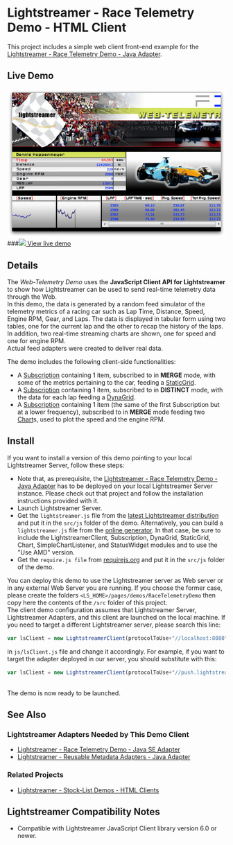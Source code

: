 # Lightstreamer - Race Telemetry Demo - HTML Client

<!-- START DESCRIPTION lightstreamer-example-racetelemetry-client-javascript -->

This project includes a simple web client front-end example for the [Lightstreamer - Race Telemetry Demo - Java Adapter](https://github.com/Lightstreamer/Lightstreamer-example-RaceTelemetry-adapter-java).

## Live Demo
[![screenshot](screen_telemetry_large.png)](http://demos.lightstreamer.com/WebTelemetryDemo)<br>
###[![](http://demos.lightstreamer.com/site/img/play.png) View live demo](http://demos.lightstreamer.com/WebTelemetryDemo)

## Details

The *Web-Telemetry Demo* uses the <b>JavaScript Client API for Lightstreamer</b> to show how Lightstreamer can be used to send real-time telemetry data through the Web.<br>
In this demo, the data is generated by a random feed simulator of the telemetry metrics of a racing car such as Lap Time, Distance, Speed, Engine RPM, Gear, and Laps. The data is displayed in tabular form using two tables, one for the current lap and the other to recap the history of the laps. In addition, two real-time streaming charts are shown, one for speed and one for engine RPM.<br>
Actual feed adapters were created to deliver real data.<br>

The demo includes the following client-side functionalities:
* A [Subscription](http://www.lightstreamer.com/docs/client_javascript_uni_api/Subscription.html) containing 1 item, subscribed to in <b>MERGE</b> mode, with some of the metrics pertaining to the car, feeding a [StaticGrid](http://www.lightstreamer.com/docs/client_javascript_uni_api/StaticGrid.html).
* A [Subscription](http://www.lightstreamer.com/docs/client_javascript_uni_api/Subscription.html) containing 1 item, subscribed to in <b>DISTINCT</b> mode, with the data for each lap feeding a [DynaGrid](http://www.lightstreamer.com/docs/client_javascript_uni_api/DynaGrid.html).
* A [Subscription](http://www.lightstreamer.com/docs/client_javascript_uni_api/Subscription.html) containing 1 item (the same of the first Subscription but at a lower frequency), subscribed to in <b>MERGE</b> mode feeding two [Chart](http://www.lightstreamer.com/docs/client_javascript_uni_api/Chart.html)s, used to plot the speed and the engine RPM.

<!-- END DESCRIPTION lightstreamer-example-racetelemetry-client-javascript -->

## Install

If you want to install a version of this demo pointing to your local Lightstreamer Server, follow these steps:

* Note that, as prerequisite, the [Lightstreamer - Race Telemetry Demo - Java Adapter](https://github.com/Lightstreamer/Lightstreamer-example-RaceTelemetry-adapter-java)  has to be deployed on your local Lightstreamer Server instance. Please check out that project and follow the installation instructions provided with it.
* Launch Lightstreamer Server.
* Get the `lightstreamer.js` file from the [latest Lightstreamer distribution](http://www.lightstreamer.com/download) and put it in the `src/js` folder of the demo. Alternatively, you can build a `lightstreamer.js` file from the 
[online generator](http://www.lightstreamer.com/docs/client_javascript_tools/generator.html). In that case, be sure to include the LightstreamerClient, Subscription, DynaGrid, StaticGrid, Chart, SimpleChartListener, and StatusWidget modules and to use the "Use AMD" version.
* Get the `require.js file` from [requirejs.org](http://requirejs.org/docs/download.html) and put it in the `src/js` folder of the demo.

You can deploy this demo to use the Lightstreamer server as Web server or in any external Web Server you are running. 
If you choose the former case, please create the folders `<LS_HOME>/pages/demos/RaceTelemetryDemo` then copy here the contents of the `/src` folder of this project.<br>
The client demo configuration assumes that Lightstreamer Server, Lightstreamer Adapters, and this client are launched on the local machine. If you need to target a different Lightstreamer server, please search this line:
```js
var lsClient = new LightstreamerClient(protocolToUse+"//localhost:8080","F1Telemetry");
```
in `js/lsClient.js` file and change it accordingly. For example, if you want to target the adapter deployed in our server, you should substitute with this:
```js
var lsClient = new LightstreamerClient(protocolToUse+"//push.lightstreamer.com","F1Telemetry");
```
<br>
The demo is now ready to be launched.

## See Also

### Lightstreamer Adapters Needed by This Demo Client

<!-- START RELATED_ENTRIES -->
* [Lightstreamer - Race Telemetry Demo - Java SE  Adapter](https://github.com/Lightstreamer/Lightstreamer-example-RaceTelemetry-adapter-java)
* [Lightstreamer - Reusable Metadata Adapters - Java Adapter](https://github.com/Lightstreamer/Lightstreamer-example-ReusableMetadata-adapter-java)

<!-- END RELATED_ENTRIES -->

### Related Projects

* [Lightstreamer - Stock-List Demos - HTML Clients](https://github.com/Lightstreamer/Lightstreamer-example-StockList-client-javascript)

## Lightstreamer Compatibility Notes

* Compatible with Lightstreamer JavaScript Client library version 6.0 or newer.

